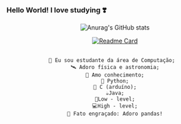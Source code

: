 ### Hello World! I love studying ❣️

<!--
**JuJubali/JuJubali** is a ✨ _special_ ✨ repository because its `README.md` (this file) appears on your GitHub profile.

Here are some ideas to get you started:

-->
<div align="center">

 ![Anurag's GitHub stats](https://github-readme-stats.vercel.app/api?username=Jujubali&theme=dark&show_icons=true)
 
  [![Readme Card](https://github-readme-stats.vercel.app/api/pin/?username=JuJubali&repo=Mathlove)](https://github.com/JuJubali/Mathlove)
 
 
  ##
     🔭 Eu sou estudante da área de Computação;   
    🛰️ Adoro física e astronomia;
    💓 Amo conhecimento;
    🐍 Python;
    🤖 C (arduíno);
    ☕Java;
    🤖Low - level;
    💻High - level;
    🐼 Fato engraçado: Adoro pandas!
   ##

 
</div>
                       
